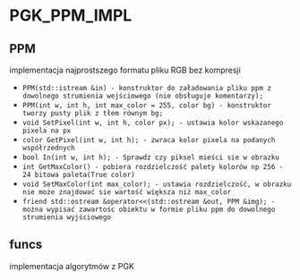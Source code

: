 # PGK_PPM_IMPL

## PPM
implementacja najprostszego formatu pliku RGB bez kompresji  
* `PPM(std::istream &in) - konstruktor do załadowania pliku ppm z dowolnego strumienia wejściowego (nie obsługuje komentarzy);`  
* `PPM(int w, int h, int max_color = 255, color bg) - konstruktor tworzy pusty plik z tłem równym bg;`  
* `void SetPixel(int w, int h, color px); - ustawia kolor wskazanego pixela na px`  
* `color GetPixel(int w, int h); - zwraca kolor pixela na podanych współrzednych`  
* `bool In(int w, int h); - Sprawdz czy piksel mieści sie w obrazku`  
* `int GetMaxColor() - pobiera rozdzielczość palety kolorów np 256 - 24 bitowa paleta(True color)`  
* `void SetMaxColor(int max_color); - ustawia rozdzielczość, w obrazku nie może znajdować sie wartość większa niż max_color`  
* `friend std::ostream &operator<<(std::ostream &out, PPM &img); -  można wypisać zawartośc obiektu w formie pliku ppm do dowolnego strumienia wyjściowego` 

## funcs
implementacja algorytmów z PGK